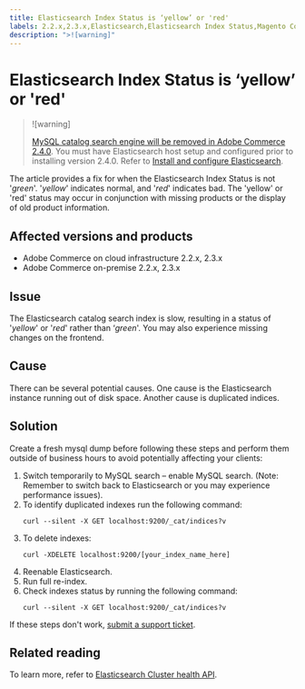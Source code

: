 ```yaml
---
title: Elasticsearch Index Status is ‘yellow’ or 'red'
labels: 2.2.x,2.3.x,Elasticsearch,Elasticsearch Index Status,Magento Commerce,Magento Commerce Cloud,how to,red,yellow,troubleshooting,Adobe Commerce,cloud infrastructure,on-premises
description: ">![warning]"
---
```


# Elasticsearch Index Status is ‘yellow’ or 'red'

>![warning]
>
> [MySQL catalog search engine will be removed in Adobe Commerce 2.4.0](https://support.magento.com/hc/en-us/articles/360043144271-MySQL-catalog-search-engine-will-be-removed-in-all-versions-of-Magento-2-4-0). You must have Elasticsearch host setup and configured prior to installing version 2.4.0. Refer to [Install and configure Elasticsearch](https://devdocs.magento.com/guides/v2.3/config-guide/elasticsearch/es-overview.html).

The article provides a fix for when the Elasticsearch Index Status is not '*green*'. '*yellow*' indicates normal, and '*red*' indicates bad. The 'yellow' or 'red' status may occur in conjunction with missing products or the display of old product information.

## Affected versions and products

* Adobe Commerce on cloud infrastructure 2.2.x, 2.3.x
* Adobe Commerce on-premise 2.2.x, 2.3.x

## Issue

The Elasticsearch catalog search index is slow, resulting in a status of '*yellow*' or '*red*' rather than ‘*green*'. You may also experience missing changes on the frontend.

## Cause

There can be several potential causes. One cause is the Elasticsearch instance running out of disk space. Another cause is duplicated indices.

## Solution

Create a fresh mysql dump before following these steps and perform them outside of business hours to avoid potentially affecting your clients:

1. Switch temporarily to MySQL search – enable MySQL search. (Note: Remember to switch back to Elasticsearch or you may experience performance issues).
1. To identify duplicated indexes run the following command:
    ```clike
    curl --silent -X GET localhost:9200/_cat/indices?v
    ```
1. To delete indexes:
    ```clike
    curl -XDELETE localhost:9200/[your_index_name_here]
    ```
1. Reenable Elasticsearch.
1. Run full re-index.
1. Check indexes status by running the following command:
    ```clike
    curl --silent -X GET localhost:9200/_cat/indices?v
    ```

If these steps don't work, [submit a support ticket](https://support.magento.com/hc/en-us/articles/360000913794#submit-ticket).

## Related reading

To learn more, refer to [Elasticsearch Cluster health API](https://www.elastic.co/guide/en/elasticsearch/reference/current/cluster-health.html).